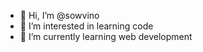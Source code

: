 - 👋 Hi, I’m @sowvino
- 👀 I’m interested in learning code
- 🌱 I’m currently learning web development 



<!---
sowvino/sowvino is a ✨ special ✨ repository because its `README.md` (this file) appears on your GitHub profile.
You can click the Preview link to take a look at your changes.
--->
